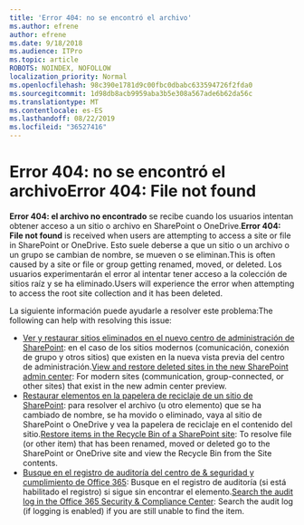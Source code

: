 ```yaml
---
title: 'Error 404: no se encontró el archivo'
ms.author: efrene
author: efrene
ms.date: 9/18/2018
ms.audience: ITPro
ms.topic: article
ROBOTS: NOINDEX, NOFOLLOW
localization_priority: Normal
ms.openlocfilehash: 98c390e1781d9c00fbc0dbabc633594726f2fda0
ms.sourcegitcommit: 1d98db8acb9959aba3b5e308a567ade6b62da56c
ms.translationtype: MT
ms.contentlocale: es-ES
ms.lasthandoff: 08/22/2019
ms.locfileid: "36527416"
---
```

# <a name="error-404-file-not-found"></a><span data-ttu-id="b2036-102">Error 404: no se encontró el archivo</span><span class="sxs-lookup"><span data-stu-id="b2036-102">Error 404: File not found</span></span>

<span data-ttu-id="b2036-103">**Error 404: el archivo no encontrado** se recibe cuando los usuarios intentan obtener acceso a un sitio o archivo en SharePoint o OneDrive.</span><span class="sxs-lookup"><span data-stu-id="b2036-103">**Error 404: File not found** is received when users are attempting to access a site or file in SharePoint or OneDrive.</span></span> <span data-ttu-id="b2036-104">Esto suele deberse a que un sitio o un archivo o un grupo se cambian de nombre, se mueven o se eliminan.</span><span class="sxs-lookup"><span data-stu-id="b2036-104">This is often caused by a site or file or group getting renamed, moved, or deleted.</span></span>
<span data-ttu-id="b2036-105">Los usuarios experimentarán el error al intentar tener acceso a la colección de sitios raíz y se ha eliminado.</span><span class="sxs-lookup"><span data-stu-id="b2036-105">Users will experience the error when attempting to access the root site collection and it has been deleted.</span></span>

<span data-ttu-id="b2036-106">La siguiente información puede ayudarle a resolver este problema:</span><span class="sxs-lookup"><span data-stu-id="b2036-106">The following can help with resolving this issue:</span></span>
- <span data-ttu-id="b2036-107">[Ver y restaurar sitios eliminados en el nuevo centro de administración de SharePoint](https://docs.microsoft.com/sharepoint/view-and-restore-deleted-sites-in-new-admin-center): en el caso de los sitios modernos (comunicación, conexión de grupo y otros sitios) que existen en la nueva vista previa del centro de administración.</span><span class="sxs-lookup"><span data-stu-id="b2036-107">[View and restore deleted sites in the new SharePoint admin center](https://docs.microsoft.com/sharepoint/view-and-restore-deleted-sites-in-new-admin-center):  For modern sites (communication, group-connected, or other sites) that exist in the new admin center preview.</span></span>
- <span data-ttu-id="b2036-108">[Restaurar elementos en la papelera de reciclaje de un sitio de SharePoint](https://support.office.com/article/Restore-items-in-the-Recycle-Bin-of-a-SharePoint-site-6df466b6-55f2-4898-8d6e-c0dff851a0be): para resolver el archivo (u otro elemento) que se ha cambiado de nombre, se ha movido o eliminado, vaya al sitio de SharePoint o OneDrive y vea la papelera de reciclaje en el contenido del sitio.</span><span class="sxs-lookup"><span data-stu-id="b2036-108">[Restore items in the Recycle Bin of a SharePoint site](https://support.office.com/article/Restore-items-in-the-Recycle-Bin-of-a-SharePoint-site-6df466b6-55f2-4898-8d6e-c0dff851a0be):  To resolve file (or other item) that has been renamed, moved or deleted go to the SharePoint or OneDrive site and view the Recycle Bin from the Site contents.</span></span>
- <span data-ttu-id="b2036-109">[Busque en el registro de auditoría del centro de &amp; seguridad y cumplimiento de Office 365](https://support.office.com/client/search-the-audit-log-in-the-office-365-security-compliance-center-0d4d0f35-390b-4518-800e-0c7ec95e946c): Busque en el registro de auditoría (si está habilitado el registro) si sigue sin encontrar el elemento.</span><span class="sxs-lookup"><span data-stu-id="b2036-109">[Search the audit log in the Office 365 Security &amp; Compliance Center](https://support.office.com/client/search-the-audit-log-in-the-office-365-security-compliance-center-0d4d0f35-390b-4518-800e-0c7ec95e946c):  Search the audit log (if logging is enabled) if you are still unable to find the item.</span></span>